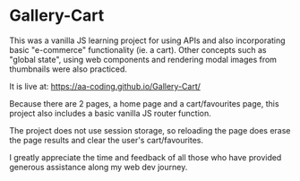 # Gallery-Cart

This was a vanilla JS learning project for using APIs and also 
incorporating basic "e-commerce" functionality (ie. a cart). 
Other concepts such as "global state", using web components and 
rendering modal images from thumbnails were also practiced. 

It is live at: https://aa-coding.github.io/Gallery-Cart/

Because there are 2 pages, a home page and a cart/favourites page,
this project also includes a basic vanilla JS router function.

The project does not use session storage, so reloading the page does
erase the page results and clear the user's cart/favourites. 

I greatly appreciate the time and feedback of all those who have 
provided generous assistance along my web dev journey. 